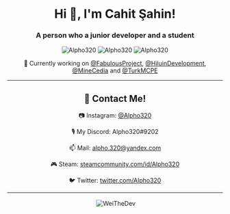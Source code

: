 <h1 align="center">Hi 👋, I'm Cahit Şahin!</h1>
<h3 align="center">A person who a junior developer and a student</h3>

<p align="center"> 
  <img src="https://komarev.com/ghpvc/?username=alpho320" alt="Alpho320" />
  <img src="https://img.shields.io/github/followers/Alpho320" alt="Alpho320" />
  <img src="https://img.shields.io/badge/favourite%20language-java-blue" alt="Alpho320" />
</p>

<p align="center">
  <p align="center">🔭 Currently working on <a href="https://github.com/FabulousProject" style="text-align:center">@FabulousProject</a>, <a href="https://github.com/HiluinDevelopment" style="text-align:center">@HiluinDevelopment</a>, <a href="https://github.com/MineCedia" style="text-align:center">@MineCedia</a> and <a href="https://github.com/TurkMCPE-Development" style="text-align:center">@TurkMCPE</a></p>
</p>

<hr>

<h2 align="center">💬 Contact Me!</h2>

<p align="center">📷&nbsp;Instagram: <a href="https://instagram.com/alpho320" style="text-align:center">@Alpho320</a></p>
  <p align="center">🎙&nbsp;My Discord: <bold>Alpho320#9202</bold></p>
  <p align="center">📫&nbsp;Mail: <a href="mailto:alpho.320@yandex.com" style="text-align:center">alpho.320@yandex.com</a></p>
  <p align="center">🎮&nbsp;Steam: <a href="https://steamcommunity.com/id/Alpho320" style="text-align:center">steamcommunity.com/id/Alpho320</a></p>
  <p align="center">🐦&nbsp;Twitter: <a href="https://twitter.com/Alpho320" style="text-align:center">twitter.com/Alpho320</a></p>

<hr>

<p align="center">&nbsp;<img align="center" src="https://github-readme-stats.vercel.app/api?username=WeiTheDev&count_private=true&show-icons=true&theme=vue&include_all_commits=true&custom_title=My%20Stats&show_owner=true" alt="WeiTheDev"/></p>
